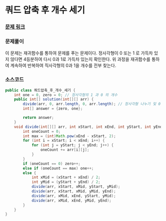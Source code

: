 # 쿼드 압축 후 개수 세기

### [문제 링크](https://school.programmers.co.kr/learn/courses/30/lessons/68936)

### 문제풀이
이 문제는 재귀함수를 통하여 문제를 푸는 문제이다.
정사각형이 0 또는 1 로 가득차 있지 않다면 4등분하여 다시 0과 1로 가득차 있는지 확인한다.
위 과정을 재귀함수를 통하여 계속하여 반복하여 직사각형의 0과 1을 개수를 전부 찾는다.


### 소스코드
```java
public class 쿼드압축_후_개수_세기 {
    int one = 0, zero = 0; // 정사각형의 1 과 0 의 개수
    public int[] solution(int[][] arr) {
        divide(arr, 0, arr.length, 0, arr.length); // 정사각형 나누기 및 0과 1의 개수 찾기
        int[] answer = {zero, one};

        return answer;
    }
    void divide(int[][] arr, int xStart, int xEnd, int yStart, int yEnd) {
        int oneCount = 0;
        int max = (int)Math.pow(xEnd - xStart, 2);
        for (int i = xStart; i < xEnd; i++) {
            for (int j = yStart; j < yEnd; j++) {
                oneCount += arr[i][j];
            }
        }
        if (oneCount == 0) zero++;
        else if (oneCount == max) one++;
        else {
            int xMid = (xStart + xEnd) / 2;
            int yMid = (yStart + yEnd) / 2;
            divide(arr, xStart, xMid, yStart, yMid); 
            divide(arr, xStart, xMid, yMid, yEnd); 
            divide(arr, xMid, xEnd, yStart, yMid);
            divide(arr, xMid, xEnd, yMid, yEnd);
        }
    }
}
```